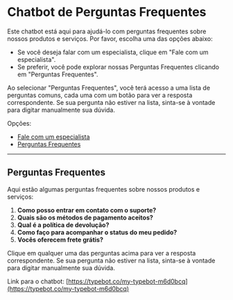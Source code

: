 # Chatbot de Perguntas Frequentes

Este chatbot está aqui para ajudá-lo com perguntas frequentes sobre nossos produtos e serviços. Por favor, escolha uma das opções abaixo:

- Se você deseja falar com um especialista, clique em "Fale com um especialista".
- Se preferir, você pode explorar nossas Perguntas Frequentes clicando em "Perguntas Frequentes".

Ao selecionar "Perguntas Frequentes", você terá acesso a uma lista de perguntas comuns, cada uma com um botão para ver a resposta correspondente. Se sua pergunta não estiver na lista, sinta-se à vontade para digitar manualmente sua dúvida.

Opções:
- [Fale com um especialista](#)
- [Perguntas Frequentes](#perguntas-frequentes)

---

## Perguntas Frequentes

Aqui estão algumas perguntas frequentes sobre nossos produtos e serviços:

1. **Como posso entrar em contato com o suporte?**
2. **Quais são os métodos de pagamento aceitos?**
3. **Qual é a política de devolução?**
4. **Como faço para acompanhar o status do meu pedido?**
5. **Vocês oferecem frete grátis?**

Clique em qualquer uma das perguntas acima para ver a resposta correspondente. Se sua pergunta não estiver na lista, sinta-se à vontade para digitar manualmente sua dúvida.


Link para o chatbot: [https://typebot.co/my-typebot-m6d0bcq](https://typebot.co/my-typebot-m6d0bcq)